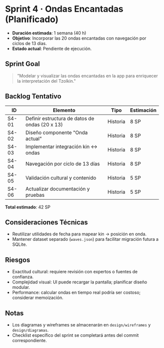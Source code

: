# Sprint 4 · Ondas Encantadas (Planificado)

- **Duración estimada**: 1 semana (40 h)
- **Objetivo**: Incorporar las 20 ondas encantadas con navegación por ciclos de 13 días.
- **Estado actual**: Pendiente de ejecución.

## Sprint Goal
> "Modelar y visualizar las ondas encantadas en la app para enriquecer la interpretación del Tzolkin."

## Backlog Tentativo
| ID | Elemento | Tipo | Estimación |
| --- | --- | --- | --- |
| S4-01 | Definir estructura de datos de ondas (20 x 13) | Historia | 8 SP |
| S4-02 | Diseño componente "Onda actual" | Historia | 8 SP |
| S4-03 | Implementar integración kin ↔ ondas | Historia | 8 SP |
| S4-04 | Navegación por ciclo de 13 días | Historia | 8 SP |
| S4-05 | Validación cultural y contenido | Historia | 5 SP |
| S4-06 | Actualizar documentación y pruebas | Historia | 5 SP |

**Total estimado**: 42 SP

## Consideraciones Técnicas
- Reutilizar utilidades de fecha para mapear kin → posición en onda.
- Mantener dataset separado (`waves.json`) para facilitar migración futura a SQLite.

## Riesgos
- Exactitud cultural: requiere revisión con expertos o fuentes de confianza.
- Complejidad visual: UI puede recargar la pantalla; planificar diseño modular.
- Performance: calcular ondas en tiempo real podría ser costoso; considerar memoización.

## Notas
- Los diagramas y wireframes se almacenarán en `design/wireframes` y `design/diagramas`.
- Checklist específico del sprint se completará antes del commit correspondiente.
